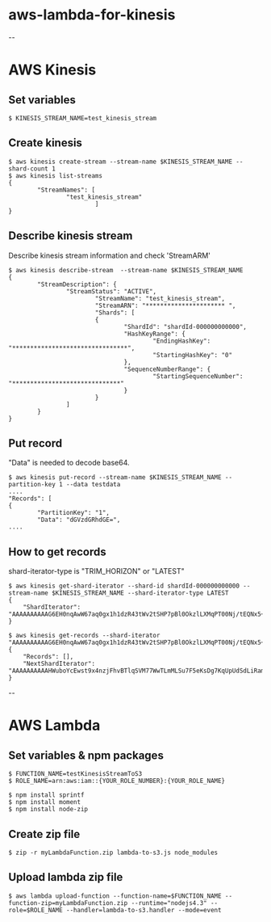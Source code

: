# aws-lambda-for-kinesis

--

# AWS Kinesis

## Set variables

```
$ KINESIS_STREAM_NAME=test_kinesis_stream
```

## Create kinesis

```
$ aws kinesis create-stream --stream-name $KINESIS_STREAM_NAME --shard-count 1
$ aws kinesis list-streams
{
		"StreamNames": [
				"test_kinesis_stream"
						]
}
```

## Describe kinesis stream

Describe kinesis stream information and check 'StreamARM'

```
$ aws kinesis describe-stream  --stream-name $KINESIS_STREAM_NAME
{
		"StreamDescription": {
				"StreamStatus": "ACTIVE",
						"StreamName": "test_kinesis_stream",
						"StreamARN": "********************** ",
						"Shards": [
						{
								"ShardId": "shardId-000000000000",
								"HashKeyRange": {
										"EndingHashKey": "********************************",
										"StartingHashKey": "0"
								},
								"SequenceNumberRange": {
										"StartingSequenceNumber": "******************************"
								}
						}
				]
		}
}
```

## Put record

"Data" is needed to decode base64.

```
$ aws kinesis put-record --stream-name $KINESIS_STREAM_NAME --partition-key 1 --data testdata
....
"Records": [
{
		"PartitionKey": "1",
		"Data": "dGVzdGRhdGE=",
....
```

## How to get records

shard-iterator-type is "TRIM_HORIZON" or "LATEST"

```
$ aws kinesis get-shard-iterator --shard-id shardId-000000000000 --stream-name $KINESIS_STREAM_NAME --shard-iterator-type LATEST
{
	"ShardIterator": "AAAAAAAAAAG6EH0nqAwW67aq0gx1h1dzR43tWv2tSHP7pBl0OkzlLXMqPT00Nj/tEQNx5+jVS6aevoJ4r291pbWWqcR0/1TWWSGU0mxkm+TUpfbGI11088tA8KDjXBOKpTKZeBBUq/o4hPSOIGBVFycCb8UWF7vsngAHm00ux/Xt215yG+hkCUFSlcdIqCTtT0CbL7yQUt1w/2cfIkWS1yf6k6CLD39i6k4cnmsKVVoqzlKkwVTs8g=="
}

$ aws kinesis get-records --shard-iterator "AAAAAAAAAAG6EH0nqAwW67aq0gx1h1dzR43tWv2tSHP7pBl0OkzlLXMqPT00Nj/tEQNx5+jVS6aevoJ4r291pbWWqcR0/1TWWSGU0mxkm+TUpfbGI11088tA8KDjXBOKpTKZeBBUq/o4hPSOIGBVFycCb8UWF7vsngAHm00ux/Xt215yG+hkCUFSlcdIqCTtT0CbL7yQUt1w/2cfIkWS1yf6k6CLD39i6k4cnmsKVVoqzlKkwVTs8g=="
{
	"Records": [],
	"NextShardIterator": "AAAAAAAAAAHWuboYcEwst9x4nzjFhvBTlqSVM77WwTLmMLSu7F5eKsDg7KqUpUdSdLiRamFxxuHMeN6yt/rjM0rXarQQo2h42WX1ByUDJJmZNGcE364Z6A9ZWNHW88gJBBJH7g7DzL9DpThXEDKZVTdogb9Z5qUdqJs90ULbGTiSRWc5IZcesGSMd7WfILnrPA52dgp4jyblPCQuxk9LtgpDKfD72XOa4X2zPkZDdO6qUWbH5TNMzA=="
}
```

--

# AWS Lambda

## Set variables & npm packages

```
$ FUNCTION_NAME=testKinesisStreamToS3
$ ROLE_NAME=arn:aws:iam::{YOUR_ROLE_NUMBER}:{YOUR_ROLE_NAME}
```

```
$ npm install sprintf
$ npm install moment
$ npm install node-zip
```

## Create zip file

```
$ zip -r myLambdaFunction.zip lambda-to-s3.js node_modules
```

## Upload lambda zip file

```
$ aws lambda upload-function --function-name=$FUNCTION_NAME --function-zip=myLambdaFunction.zip --runtime="nodejs4.3" --role=$ROLE_NAME --handler=lambda-to-s3.handler --mode=event
```


